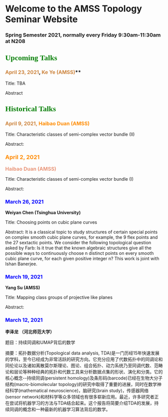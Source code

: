 # Welcome to the AMSS Topology Seminar Website 

### Spring Semester 2021, normally every Friday 9:30am-11:30am at N208 

## <font color=Green size=5 face="黑体">Upcoming Talks</font>

### <font color=Peru size=3>April 23, 2021</font>, **<font color=Peru size=3>Ke Ye (AMSS)**</font>**

Title: TBA

Abstract


## <font color=Green size=5 face="黑体">Historical Talks</font>

### <font color=Peru size=3>April 9, 2021,</font> **<font color=Darkorange size=3>Haibao Duan (AMSS)</font>**

Title: Characteristic classes of semi-complex vector bundle (II)

Abstract:


### <font color=Darkorange size=4>April 2, 2021</font>
**<font color=DarkSalmon size=3>Haibao Duan (AMSS)</font>**


Title: Characteristic classes of semi-complex vector bundle (I)

Abstract:

### <font color=blue>March 26, 2021</font>
**Weiyan Chen (Tsinghua University)**

Title: Choosing points on cubic plane curves

Abstract: It is a classical topic to study structures of certain special points on complex smooth cubic plane curves, for example, the 9 flex points and the 27 sextactic points. We consider the following topological question asked by Farb: Is it true that the known algebraic structures give all the possible ways to continuously choose n distinct points on every smooth cubic plane curve, for each given positive integer n? This work is joint with Ishan Banerjee.


### <font color=blue>March 19, 2021</font>
**Yang Su (AMSS)**

Title: Mapping class groups of projective like planes

Abstract:


### <font color=blue>March 12, 2021</font>
**李泽龙 （河北师范大学）**

题目：持续同调和UMAP背后的数学

摘要：拓扑数据分析(Topological data analysis, TDA)是一门历经15年快速发展的学科，至今已经成为非常活跃的研究方向。它充分应用了代数拓扑中的同调论和同伦论以及诸如离散莫尔斯理论、图论、组合拓扑、动力系统乃至同调代数、范畴论和层论等种种经典的拓扑和代数工具来分析数据点集的形状、演化和分类。它的核心概念--持续同调(persistent homology)及条形码(barcode)已经在生物大分子结构(macro-biomolecular topology)的研究中取得了重要的进展，同时在数学神经科学(mathematical neuroscience)，脑研究(brain study)，传感器网络(sensor network)和材料学等众多领域也有很多崭新应用。最近，许多研究者正在尝试将机器学习的方法与TDA结合起来。这个报告将简要介绍TDA的发展，持续同调的概念和一种最新的机器学习算法背后的数学。


